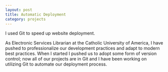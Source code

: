 ```yaml
---
layout: post
title: Automatic Deployment
category: projects
---
```


I used Git to speed up website deployment.

As Electronic Services Librarian at the Catholic University of America, I have pushed to professionalize our development practices and adapt to modern best practices. When I started I pushed us to adopt some form of version control; now all of our projects are in Git and I have been working on utilizing Git to automate our deployment process.
